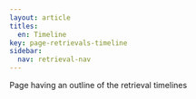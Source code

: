 ```yaml
---
layout: article
titles:
  en: Timeline
key: page-retrievals-timeline
sidebar:
  nav: retrieval-nav
---
```


Page having an outline of the retrieval timelines
